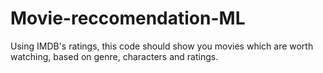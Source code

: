 # Movie-reccomendation-ML
Using IMDB's ratings, this code should show you movies which are worth watching, based on genre, characters and ratings.
